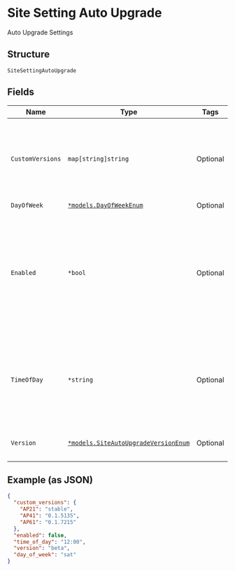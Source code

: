 
# Site Setting Auto Upgrade

Auto Upgrade Settings

## Structure

`SiteSettingAutoUpgrade`

## Fields

| Name | Type | Tags | Description |
|  --- | --- | --- | --- |
| `CustomVersions` | `map[string]string` | Optional | custom versions for different models. Property key is the model name (e.g. "AP41") |
| `DayOfWeek` | [`*models.DayOfWeekEnum`](../../doc/models/day-of-week-enum.md) | Optional | - |
| `Enabled` | `*bool` | Optional | whether auto upgrade should happen (Note that Mist may auto-upgrade if the version is not supported)<br>**Default**: `false` |
| `TimeOfDay` | `*string` | Optional | any / HH:MM (24-hour format), upgrade will happen within up to 1-hour from this time |
| `Version` | [`*models.SiteAutoUpgradeVersionEnum`](../../doc/models/site-auto-upgrade-version-enum.md) | Optional | desired version<br>**Default**: `"stable"` |

## Example (as JSON)

```json
{
  "custom_versions": {
    "AP21": "stable",
    "AP41": "0.1.5135",
    "AP61": "0.1.7215"
  },
  "enabled": false,
  "time_of_day": "12:00",
  "version": "beta",
  "day_of_week": "sat"
}
```

